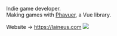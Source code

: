 Indie game developer.  
Making games with [Phavuer](https://github.com/laineus/phavuer), a Vue library.

Website → https://laineus.com
![](https://github.com/laineus/unsung-kingdom/blob/master/public/img/ss/multiple.png)

<!--
**laineus/laineus** is a ✨ _special_ ✨ repository because its `README.md` (this file) appears on your GitHub profile.

Here are some ideas to get you started:

- 🔭 I’m currently working on ...
- 🌱 I’m currently learning ...
- 👯 I’m looking to collaborate on ...
- 🤔 I’m looking for help with ...
- 💬 Ask me about ...
- 📫 How to reach me: ...
- 😄 Pronouns: ...
- ⚡ Fun fact: ...
-->
